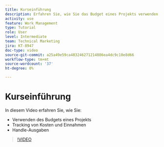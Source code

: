 ```yaml
---
title: Kurseinführung
description: Erfahren Sie, wie Sie das Budget eines Projekts verwenden, Kosten und Einnahmen verfolgen und Ausgaben verwalten in [!DNL  Workfront].
activity: use
feature: Work Management
type: Tutorial
role: User
level: Intermediate
team: Technical Marketing
jira: KT-8947
doc-type: video
source-git-commit: a25a49e59ca483246271214886ea4dc9c10e8d66
workflow-type: tm+mt
source-wordcount: '37'
ht-degree: 0%

---
```


# Kurseinführung

In diesem Video erfahren Sie, wie Sie:

* Verwenden des Budgets eines Projekts
* Tracking von Kosten und Einnahmen
* Handle-Ausgaben

>[!VIDEO](https://video.tv.adobe.com/v/335207/?quality=12&learn=on)
